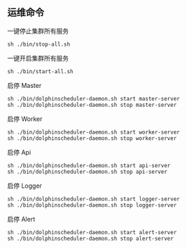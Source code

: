 ## 运维命令

一键停止集群所有服务
```
sh ./bin/stop-all.sh
```
一键开启集群所有服务
```
sh ./bin/start-all.sh
```
启停 Master
```
sh ./bin/dolphinscheduler-daemon.sh start master-server
sh ./bin/dolphinscheduler-daemon.sh stop master-server
```
启停 Worker
```
sh ./bin/dolphinscheduler-daemon.sh start worker-server
sh ./bin/dolphinscheduler-daemon.sh stop worker-server
```
启停 Api
```
sh ./bin/dolphinscheduler-daemon.sh start api-server
sh ./bin/dolphinscheduler-daemon.sh stop api-server
```
启停 Logger
```
sh ./bin/dolphinscheduler-daemon.sh start logger-server
sh ./bin/dolphinscheduler-daemon.sh stop logger-server
```
启停 Alert
```
sh ./bin/dolphinscheduler-daemon.sh start alert-server
sh ./bin/dolphinscheduler-daemon.sh stop alert-server
```